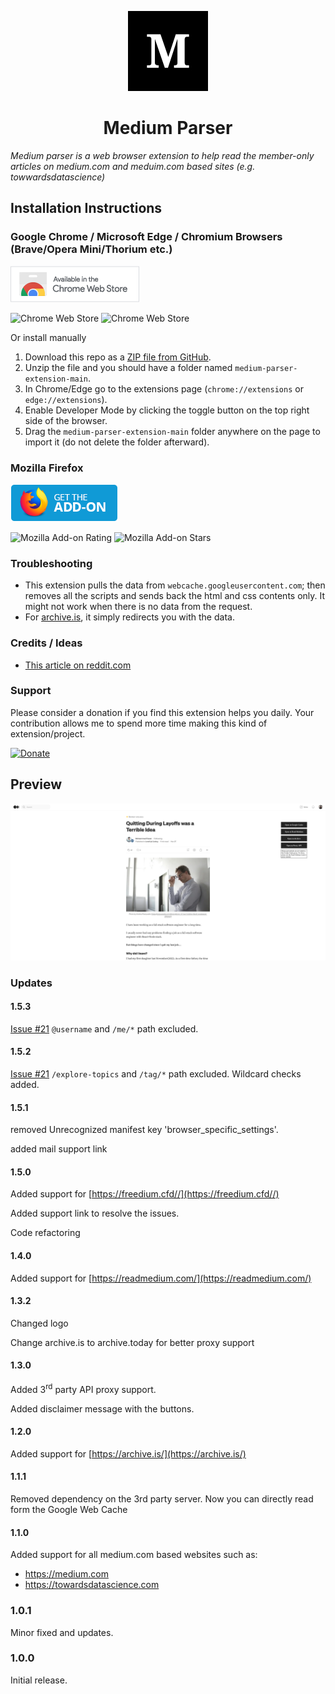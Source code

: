 <p align="center">
  <img src="./img/icon128.jpg" />
</p>

<h1 align="center">Medium Parser</h1>

*Medium parser is a web browser extension to help read the member-only articles on medium.com and meduim.com based sites (e.g. towwardsdatascience)*

## Installation Instructions
### Google Chrome / Microsoft Edge / Chromium Browsers (Brave/Opera Mini/Thorium etc.)
[![Download from chrome web store](img/chrome.png)](https://chrome.google.com/webstore/detail/medium-parser/egejbknaophaadmhijkepokfchkbnelc?hl=en&authuser=0) 

![Chrome Web Store](https://img.shields.io/chrome-web-store/rating-count/egejbknaophaadmhijkepokfchkbnelc)
 ![Chrome Web Store](https://img.shields.io/chrome-web-store/rating/egejbknaophaadmhijkepokfchkbnelc)


Or install manually
1. Download this repo as a [ZIP file from GitHub](https://github.com/Xatta-Trone/medium-parser-extension/archive/refs/heads/main.zip).
1. Unzip the file and you should have a folder named `medium-parser-extension-main`.
1. In Chrome/Edge go to the extensions page (`chrome://extensions` or `edge://extensions`).
1. Enable Developer Mode by clicking the toggle button on the top right side of the browser.
1. Drag the `medium-parser-extension-main` folder anywhere on the page to import it (do not delete the folder afterward).


### Mozilla Firefox
[![Download from mozilla add-ons](img/firefox.png)](https://addons.mozilla.org/en-US/firefox/addon/medium-parser/) 

![Mozilla Add-on Rating](https://img.shields.io/amo/rating/medium-parser) ![Mozilla Add-on Stars](https://img.shields.io/amo/stars/medium-parser)


### Troubleshooting
* This extension pulls the data from `webcache.googleusercontent.com`; then removes all the scripts and sends back the html and css contents only. It might not work when there is no data from the request. 
* For [archive.is](https://archive.is/), it simply redirects you with the data. 

### Credits / Ideas
*  [This article on reddit.com](https://www.reddit.com/r/ChatGPT/comments/138jt64/you_can_read_medium_articles_for_free_using_bing/)

### Support 
Please consider a donation if you find this extension helps you daily.
Your contribution allows me to spend more time making this kind of extension/project.

[![Donate](https://www.paypalobjects.com/en_US/i/btn/btn_donate_LG.gif)](https://www.paypal.com/paypalme/monzurulislam1112?country.x=US&locale.x=en_US)

## Preview
<p align="center">
  <img src="./img/sample2.png" />
</p>


### Updates

#### 1.5.3
[Issue #21](https://github.com/Xatta-Trone/medium-parser-extension/issues/21) `@username` and `/me/*` path excluded.

#### 1.5.2
[Issue #21](https://github.com/Xatta-Trone/medium-parser-extension/issues/21) `/explore-topics` and `/tag/*` path excluded. Wildcard checks added.

#### 1.5.1
removed Unrecognized manifest key 'browser_specific_settings'.

added mail support link
#### 1.5.0
Added support for [https://freedium.cfd//](https://freedium.cfd//)

Added support link to resolve the issues.

Code refactoring
#### 1.4.0
Added support for [https://readmedium.com/](https://readmedium.com/)
#### 1.3.2
Changed logo

Change archive.is to archive.today for better proxy support
#### 1.3.0
Added 3<sup>rd</sup> party API proxy support.

Added disclaimer message with the buttons. 
#### 1.2.0
Added support for [https://archive.is/](https://archive.is/)
#### 1.1.1
Removed dependency on the 3rd party server. Now you can directly read form the Google Web Cache
#### 1.1.0

Added support for all medium.com based websites such as: 
- https://medium.com 
- https://towardsdatascience.com

### 1.0.1
Minor fixed and updates.

### 1.0.0
Initial release.
